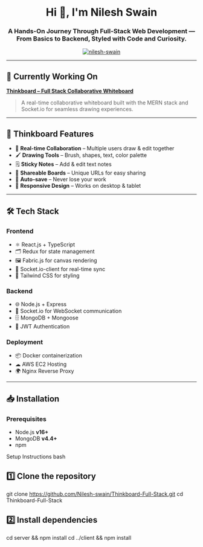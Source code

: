<h1 align="center">Hi 👋, I'm Nilesh Swain</h1>
<h3 align="center">A Hands-On Journey Through Full-Stack Web Development — From Basics to Backend, Styled with Code and Curiosity.</h3>

<p align="center">
  <a href="https://github.com/ryo-ma/github-profile-trophy">
    <img src="https://github-profile-trophy.vercel.app/?username=nilesh-swain&theme=onedark" alt="nilesh-swain" />
  </a>
</p>

---

## 🔭 Currently Working On
[**Thinkboard – Full Stack Collaborative Whiteboard**](https://github.com/Nilesh-swain/Thinkboard-Full-Stack)

> A real-time collaborative whiteboard built with the MERN stack and Socket.io for seamless drawing experiences.

---

## 🚀 Thinkboard Features
- 🎨 **Real-time Collaboration** – Multiple users draw & edit together
- 🖌 **Drawing Tools** – Brush, shapes, text, color palette
- 🗒 **Sticky Notes** – Add & edit text notes
- 🔗 **Shareable Boards** – Unique URLs for easy sharing
- 💾 **Auto-save** – Never lose your work
- 📱 **Responsive Design** – Works on desktop & tablet

---

## 🛠 Tech Stack

### **Frontend**
- ⚛ React.js + TypeScript
- 🗂 Redux for state management
- 🖼 Fabric.js for canvas rendering
- 🔄 Socket.io-client for real-time sync
- 🎨 Tailwind CSS for styling

### **Backend**
- 🌐 Node.js + Express
- 🔌 Socket.io for WebSocket communication
- 🗄 MongoDB + Mongoose
- 🔑 JWT Authentication

### **Deployment**
- 📦 Docker containerization
- ☁ AWS EC2 Hosting
- 🌍 Nginx Reverse Proxy

---

## 📥 Installation

### **Prerequisites**
- Node.js **v16+**
- MongoDB **v4.4+**
- npm 

Setup Instructions
bash
 ## 1️⃣ Clone the repository
git clone https://github.com/Nilesh-swain/Thinkboard-Full-Stack.git
cd Thinkboard-Full-Stack

## 2️⃣ Install dependencies
cd server && npm install
cd ../client && npm install
